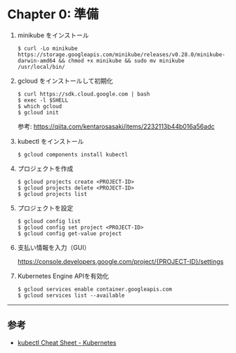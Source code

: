 # Chapter 0: 準備

1. minikube をインストール

    ```
    $ curl -Lo minikube https://storage.googleapis.com/minikube/releases/v0.28.0/minikube-darwin-amd64 && chmod +x minikube && sudo mv minikube /usr/local/bin/
    ```

2. gcloud をインストールして初期化

    ```
    $ curl https://sdk.cloud.google.com | bash
    $ exec -l $SHELL
    $ which gcloud
    $ gcloud init
    ```

    参考: https://qiita.com/kentarosasaki/items/2232113b44b016a56adc

3. kubectl をインストール

    ```
    $ gcloud components install kubectl
    ```

4. プロジェクトを作成

    ```
    $ gcloud projects create <PROJECT-ID>
    $ gcloud projects delete <PROJECT-ID>
    $ gcloud projects list
    ```

5. プロジェクトを設定

    ```
    $ gcloud config list
    $ gcloud config set project <PROJECT-ID>
    $ gcloud config get-value project
    ```

6. 支払い情報を入力（GUI）

    https://console.developers.google.com/project/{PROJECT-ID}/settings

7. Kubernetes Engine APIを有効化

    ```
    $ gcloud services enable container.googleapis.com
    $ gcloud services list --available
    ```

---

## 参考

- [kubectl Cheat Sheet - Kubernetes](https://kubernetes.io/docs/reference/kubectl/cheatsheet/)
